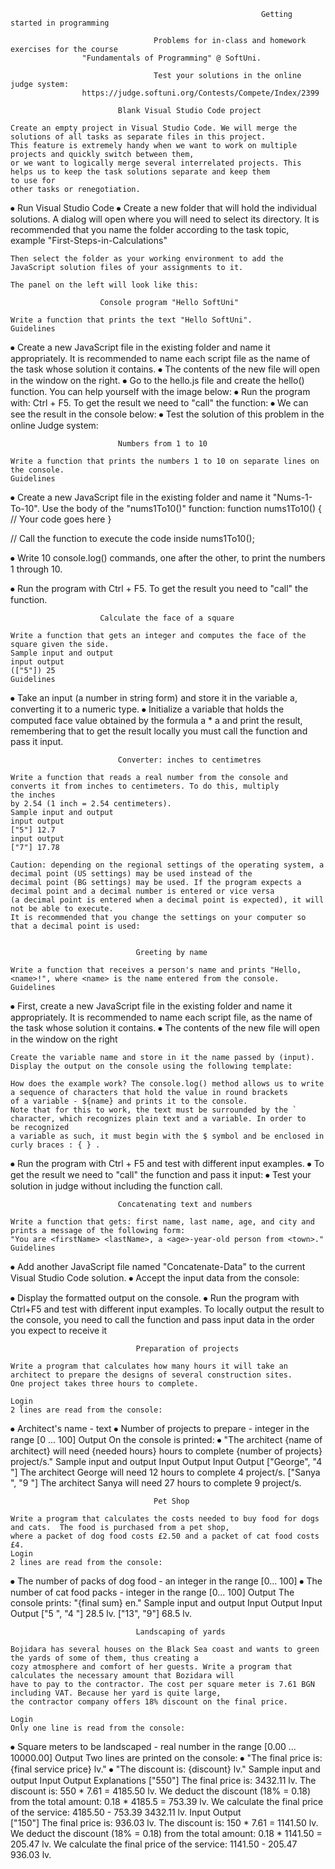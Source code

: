                                                             Getting started in programming
                                                            
                                    Problems for in-class and homework exercises for the course 
				    "Fundamentals of Programming" @ SoftUni.
                                    
                                    Test your solutions in the online judge system: 
				    https://judge.softuni.org/Contests/Compete/Index/2399 
				    
							Blank Visual Studio Code project

	Create an empty project in Visual Studio Code. We will merge the solutions of all tasks as separate files in this project.
	This feature is extremely handy when we want to work on multiple projects and quickly switch between them,
	or we want to logically merge several interrelated projects. This helps us to keep the task solutions separate and keep them 
	to use for
	other tasks or renegotiation.
	
⦁ Run Visual Studio Code
⦁ Create a new folder that will hold the individual solutions. A dialog will open where you will need to select its directory. It is recommended that you name the folder according to the task topic, example "First-Steps-in-Calculations"
 
	Then select the folder as your working environment to add the JavaScript solution files of your assignments to it. 
 
	The panel on the left will look like this:
 
						Console program "Hello SoftUni"
						
	Write a function that prints the text "Hello SoftUni".
	Guidelines
⦁ Create a new JavaScript file in the existing folder and name it appropriately. It is recommended to name each script file as the name 
of the task whose solution it contains.
⦁ The contents of the new file will open in the window on the right.
⦁ Go to the hello.js file and create the hello() function. You can help yourself with the image below: 
⦁ Run the program with: Ctrl + F5. To get the result we need to "call" the function:
⦁ We can see the result in the console below:
⦁ Test the solution of this problem in the online Judge system:
 
							Numbers from 1 to 10
							
	Write a function that prints the numbers 1 to 10 on separate lines on the console.
	Guidelines
⦁ Create a new JavaScript file in the existing folder and name it "Nums-1-To-10". Use the body of the "nums1To10()" function:
function nums1To10() {
    // Your code goes here
}

// Call the function to execute the code inside
nums1To10();
	
⦁ Write 10 console.log() commands, one after the other, to print the numbers 1 through 10.
 
⦁ Run the program with Ctrl + F5. To get the result you need to "call" the function.	

						Calculate the face of a square

	Write a function that gets an integer and computes the face of the square given the side. 
	Sample input and output
	input output
	(["5"]) 25
	Guidelines
⦁ Take an input (a number in string form) and store it in the variable a, converting it to a numeric type. 
⦁ Initialize a variable that holds the computed face value obtained by the formula
 	a * a and print the result, remembering that to get the result locally you must call the function and pass it input.

 
							Converter: inches to centimetres
							
	Write a function that reads a real number from the console and converts it from inches to centimeters. To do this, multiply
	the inches
	by 2.54 (1 inch = 2.54 centimeters).
	Sample input and output
	input output
	["5"] 12.7
	input output
	["7"] 17.78

	Caution: depending on the regional settings of the operating system, a decimal point (US settings) may be used instead of the
	decimal point (BG settings) may be used. If the program expects a decimal point and a decimal number is entered or vice versa
	(a decimal point is entered when a decimal point is expected), it will not be able to execute.
	It is recommended that you change the settings on your computer so that a decimal point is used:
 
 
								Greeting by name
								
	Write a function that receives a person's name and prints "Hello, <name>!", where <name> is the name entered from the console.
	Guidelines
	
⦁ First, create a new JavaScript file in the existing folder and name it appropriately. It is recommended to name each script file,
	as the name of the task whose solution it contains.
⦁ The contents of the new file will open in the window on the right
 
 	Create the variable name and store in it the name passed by (input).
	Display the output on the console using the following template:
 
	How does the example work? The console.log() method allows us to write a sequence of characters that hold the value in round brackets
	of a variable - ${name} and prints it to the console.
	Note that for this to work, the text must be surrounded by the ` character, which recognizes plain text and a variable. In order to
	be recognized
	a variable as such, it must begin with the $ symbol and be enclosed in curly braces : { } .
⦁ Run the program with Ctrl + F5 and test with different input examples. 
⦁ To get the result we need to "call" the function and pass it input:
⦁ Test your solution in judge without including the function call.

							Concatenating text and numbers
							
 	Write a function that gets: first name, last name, age, and city and prints a message of the following form: 
	"You are <firstName> <lastName>, a <age>-year-old person from <town>."
	Guidelines
⦁ Add another JavaScript file named "Concatenate-Data" to the current Visual Studio Code solution.
⦁ Accept the input data from the console:
 
⦁ Display the formatted output on the console.
⦁ Run the program with Ctrl+F5 and test with different input examples. To locally output the result to the console,
	you need to call the function and pass input data in the order you expect to receive it

 
								Preparation of projects
								
	Write a program that calculates how many hours it will take an architect to prepare the designs of several construction sites.
	One project takes three hours to complete.
	
	Login
	2 lines are read from the console:
⦁ Architect's name - text
⦁ Number of projects to prepare - integer in the range [0 ... 100]
	Output
	On the console is printed:
⦁ "The architect {name of architect} will need {needed hours} hours to complete {number of projects} project/s."
	Sample input and output
	Input Output Input Output
	["George",
	"4 "] The architect George will need 12 hours to complete 4 project/s. ["Sanya ",
	"9 "]
	The architect Sanya will need 27 hours to complete 9 project/s.
	
									Pet Shop
									
	Write a program that calculates the costs needed to buy food for dogs and cats.  The food is purchased from a pet shop,
	where a packet of dog food costs £2.50 and a packet of cat food costs £4.
	Login
	2 lines are read from the console:
⦁ The number of packs of dog food - an integer in the range [0... 100]
⦁ The number of cat food packs - integer in the range [0... 100]
	Output
	The console prints: 
	"{final sum} en."
	Sample input and output
	Input Output Input Output
	["5 ",
	"4 "] 28.5 lv. ["13",
	"9"]
	68.5 lv.
	
								Landscaping of yards
								
	Bojidara has several houses on the Black Sea coast and wants to green the yards of some of them, thus creating a 
	cozy atmosphere and comfort of her guests. Write a program that calculates the necessary amount that Bozidara will
	have to pay to the contractor. The cost per square meter is 7.61 BGN including VAT. Because her yard is quite large,
	the contractor company offers 18% discount on the final price.
	
	Login
	Only one line is read from the console:
⦁ Square meters to be landscaped - real number in the range [0.00 ... 10000.00]
	Output
	Two lines are printed on the console:
⦁ "The final price is: {final service price} lv."
⦁ "The discount is: {discount} lv."
	Sample input and output
	Input Output Explanations
	["550"]
	The final price is: 3432.11 lv.
	The discount is:
	550 * 7.61 = 4185.50 lv.
	We deduct the discount (18% = 0.18) from the total amount:
	0.18 * 4185.5 = 753.39 lv.
	We calculate the final price of the service:
	4185.50 - 753.39 3432.11 lv.
	Input Output	
	["150"]
	The final price is: 936.03 lv.
	The discount is:
	150 * 7.61 = 1141.50 lv.
	We deduct the discount (18% = 0.18) from the total amount:
	0.18 * 1141.50 = 205.47 lv.
	We calculate the final price of the service:
	1141.50 - 205.47 936.03 lv.

